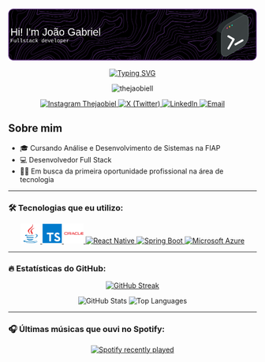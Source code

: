 ![Header](./banner.png)

<div align="center">
  <a href="https://git.io/typing-svg">
    <img src="https://readme-typing-svg.demolab.com?font=FiraCode&weight=900&size=23&pause=1000&color=900194&center=true&multiline=true&width=435&height=40&lines=Welcome+DEV" alt="Typing SVG" />
  </a>
</div>

<p align="center">
  <img src="https://komarev.com/ghpvc/?username=thejaobiell&label=Profile%20views&color=0e75b6&style=flat" alt="thejaobiell" />
</p>

<p align="center">
  <a href="https://www.instagram.com/thejaobiel/">
    <img src="https://img.shields.io/badge/Instagram-%23E4405F.svg?logo=Instagram&logoColor=white" alt="Instagram Thejaobiel" />
  </a>
  <a href="https://x.com/thejaobiel">
    <img src="https://img.shields.io/badge/X-%231DA1F2.svg?logo=X&logoColor=white" alt="X (Twitter)" />
  </a>
  <a href="https://www.linkedin.com/in/joao-gabriel-b-93b67b323/">
    <img src="https://img.shields.io/badge/LinkedIn-%230077B5.svg?logo=linkedin&logoColor=white" alt="LinkedIn" />
  </a>
  <a href="mailto:jbiel2005@gmail.com">
    <img src="https://img.shields.io/badge/Email-D14836?logo=gmail&logoColor=white" alt="Email" />
  </a>
</p>


## Sobre mim

- 🎓 Cursando Análise e Desenvolvimento de Sistemas na FIAP
- 💻 Desenvolvedor Full Stack
- 👨‍💻 Em busca da primeira oportunidade profissional na área de tecnologia  
---

### 🛠️ Tecnologias que eu utilizo:
<p align="center">
  <!-- Java -->
  <a href="https://www.java.com" target="_blank" rel="noreferrer">
    <img src="https://raw.githubusercontent.com/devicons/devicon/master/icons/java/java-original.svg" alt="Java" width="40" height="40"/>
  </a>
  
  <!-- TypeScript -->
  <a href="https://www.typescriptlang.org/" target="_blank" rel="noreferrer">
    <img src="https://raw.githubusercontent.com/devicons/devicon/master/icons/typescript/typescript-original.svg" alt="TypeScript" width="40" height="40"/>
  </a>

  <!-- Oracle (SQL) -->
  <a href="https://www.oracle.com/" target="_blank" rel="noreferrer">
    <img src="https://raw.githubusercontent.com/devicons/devicon/master/icons/oracle/oracle-original.svg" alt="Oracle SQL" width="40" height="40"/>
  </a>

  <!-- React Native -->
  <a href="https://reactnative.dev/" target="_blank" rel="noreferrer">
    <img src="https://reactnative.dev/img/header_logo.svg" alt="React Native" width="40" height="40"/>
  </a>

  <!-- Spring Boot -->
  <a href="https://spring.io/projects/spring-boot" target="_blank" rel="noreferrer">
    <img src="https://www.vectorlogo.zone/logos/springio/springio-icon.svg" alt="Spring Boot" width="40" height="40"/>
  </a>

  <!-- Microsoft Azure -->
  <a href="https://azure.microsoft.com/" target="_blank" rel="noreferrer">
    <img src="https://www.vectorlogo.zone/logos/microsoft_azure/microsoft_azure-icon.svg" alt="Microsoft Azure" width="40" height="40"/>
  </a>
</p>


---

### 🔥 Estatísticas do GitHub:

<p align="center">
  <a href="https://git.io/streak-stats"><img src="https://github-readme-streak-stats.herokuapp.com?user=thejaobiell&theme=shadow-purple&border_radius=15&locale=pt_BR&short_numbers=true&date_format=j%2Fn%5B%2FY%5D" alt="GitHub Streak" /></a>
</p>

<div align="center">
  <img src="https://github-readme-stats.vercel.app/api?username=thejaobiell&hide_title=false&hide_rank=false&show_icons=true&include_all_commits=true&count_private=true&disable_animations=false&theme=dracula&locale=en&hide_border=false&order=1" height="150" alt="GitHub Stats" />
  <img src="https://github-readme-stats.vercel.app/api/top-langs?username=thejaobiell&locale=en&hide_title=false&layout=compact&card_width=320&langs_count=5&theme=dracula&hide_border=false&order=2" height="150" alt="Top Languages" />
</div>

---

### 🎧 Últimas músicas que ouvi no Spotify:

<div align="center">
  <a href="https://open.spotify.com/user/jbiel2005" target="_blank">
    <img src="https://spotify-recently-played-readme.vercel.app/api?user=jbiel2005&count=5" alt="Spotify recently played" />
  </a>
</div>
